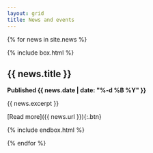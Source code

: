 ```yaml
---
layout: grid
title: News and events
---
```


{% for news in site.news %}

{% include box.html %}

## {{ news.title }}

**Published {{ news.date | date: "%-d %B %Y" }}**

{{ news.excerpt }}

[Read more]({{ news.url }}){:.btn}

{% include endbox.html %}

{% endfor %}
